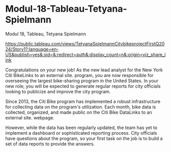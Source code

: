 # Modul-18-Tableau-Tetyana-Spielmann
Modul 18, Tableau, Tetyana Spielmann

https://public.tableau.com/views/TetyanaSpielmannCitybikeprojectFirstQ2024/Story1?:language=en-US&publish=yes&:sid=&:redirect=auth&:display_count=n&:origin=viz_share_link


Congratulations on your new job! As the new lead analyst for the New York Citi BikeLinks to an external site. program, you are now responsible for overseeing the largest bike-sharing program in the United States. In your new role, you will be expected to generate regular reports for city officials looking to publicize and improve the city program.

Since 2013, the Citi Bike program has implemented a robust infrastructure for collecting data on the program's utilization. Each month, bike data is collected, organized, and made public on the Citi Bike DataLinks to an external site. webpage.

However, while the data has been regularly updated, the team has yet to implement a dashboard or sophisticated reporting process. City officials have questions about the program, so your first task on the job is to build a set of data reports to provide the answers.
